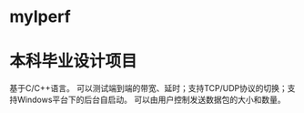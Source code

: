 # myIperf
# 本科毕业设计项目
基于C/C++语言。
可以测试端到端的带宽、延时；支持TCP/UDP协议的切换；支持Windows平台下的后台自启动。
可以由用户控制发送数据包的大小和数量。

